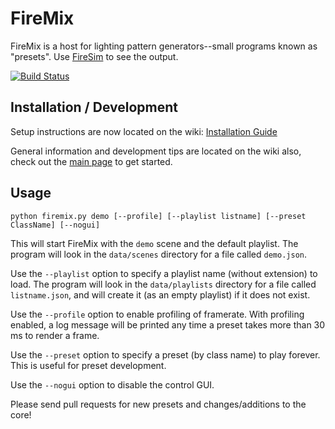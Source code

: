 FireMix
=======

FireMix is a host for lighting pattern generators--small programs known as "presets".
Use [FireSim](https://github.com/craftyjon/firesim) to see the output.

[![Build Status](https://travis-ci.org/cdawzrd/firemix.png)](https://travis-ci.org/cdawzrd/firemix)

Installation / Development
--------------------------

Setup instructions are now located on the wiki:
[Installation Guide](https://github.com/craftyjon/firemix/wiki/Installation-Guide)

General information and development tips are located on the wiki also,
check out the [main page](https://github.com/craftyjon/firemix/wiki) to get started.


Usage
-----

    python firemix.py demo [--profile] [--playlist listname] [--preset ClassName] [--nogui]

This will start FireMix with the `demo` scene and the default playlist.  The program will
look in the `data/scenes` directory for a file called `demo.json`.

Use the `--playlist` option to specify a playlist name (without extension) to load. The program
will look in the `data/playlists` directory for a file called `listname.json`, and will create
it (as an empty playlist) if it does not exist.

Use the `--profile` option to enable profiling of framerate.
With profiling enabled, a log message will be printed any time a preset takes
more than 30 ms to render a frame.

Use the `--preset` option to specify a preset (by class name) to play forever.
This is useful for preset development.

Use the `--nogui` option to disable the control GUI.

Please send pull requests for new presets and changes/additions to the core!
